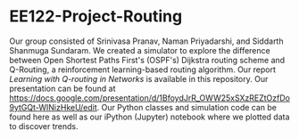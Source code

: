 # EE122-Project-Routing
Our group consisted of Srinivasa Pranav, Naman Priyadarshi, and Siddarth Shanmuga Sundaram.
We created a simulator to explore the difference between Open Shortest Paths First's (OSPF's) Dijkstra routing scheme and Q-Routing, a reinforcement learning-based routing algorithm.
Our report *Learning with Q-routing in Networks* is available in this repository.
Our presentation can be found at <https://docs.google.com/presentation/d/1BfoydJrR_OWW25xSXzREZtOzfDo9ytGQt-WINizHkeU/edit>.
Our Python classes and simulation code can be found here as well as our iPython (Jupyter) notebook where we plotted data to discover trends.
